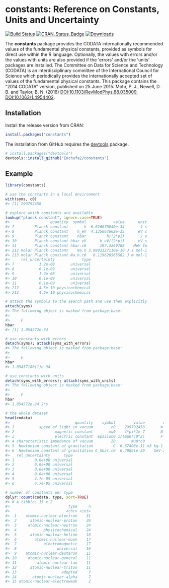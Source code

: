 
<!-- README.md is generated from README.Rmd. Please edit that file -->
constants: Reference on Constants, Units and Uncertainty
========================================================

[![Build Status](http://travis-ci.org/Enchufa2/constants.svg?branch=master)](https://travis-ci.org/Enchufa2/constants) [![CRAN\_Status\_Badge](http://www.r-pkg.org/badges/version/constants)](https://cran.r-project.org/package=constants) [![Downloads](http://cranlogs.r-pkg.org/badges/constants)](https://cran.r-project.org/package=constants)

The **constants** package provides the CODATA internationally recommended values of the fundamental physical constants, provided as symbols for direct use within the R language. Optionally, the values with errors and/or the values with units are also provided if the 'errors' and/or the 'units' packages are installed. The Committee on Data for Science and Technology (CODATA) is an interdisciplinary committee of the International Council for Science which periodically provides the internationally accepted set of values of the fundamental physical constants. This package contains the "2014 CODATA" version, published on 25 June 2015: Mohr, P. J., Newell, D. B. and Taylor, B. N. (2016) <DOI:10.1103/RevModPhys.88.035009>, <DOI:10.1063/1.4954402>.

Installation
------------

Install the release version from CRAN:

``` r
install.packages("constants")
```

The installation from GitHub requires the [devtools](https://github.com/hadley/devtools) package.

``` r
# install.packages("devtools")
devtools::install_github("Enchufa2/constants")
```

Example
-------

``` r
library(constants)

# use the constants in a local environment
with(syms, c0)
#> [1] 299792458

# explore which constants are available
lookup("planck constant", ignore.case=TRUE)
#>                  quantity  symbol            value      unit
#> 7         Planck constant       h  6.626070040e-34       J s
#> 8         Planck constant    h_eV  4.135667662e-15      eV s
#> 9         Planck constant    hbar         h/(2*pi)       J s
#> 10        Planck constant hbar_eV      h_eV/(2*pi)      eV s
#> 11        Planck constant hbar.c0      197.3269788    MeV fm
#> 212 molar Planck constant    Na.h 3.9903127110e-10 J s mol-1
#> 213 molar Planck constant Na.h.c0   0.119626565582 J m mol-1
#>     rel_uncertainty            type
#> 7           1.2e-08       universal
#> 8           6.1e-09       universal
#> 9           1.2e-08       universal
#> 10          6.1e-09       universal
#> 11          6.1e-09       universal
#> 212         4.5e-10 physicochemical
#> 213         4.5e-10 physicochemical

# attach the symbols to the search path and use them explicitly
attach(syms)
#> The following object is masked from package:base:
#> 
#>     F
hbar
#> [1] 1.054572e-34

# use constants with errors
detach(syms); attach(syms_with_errors)
#> The following object is masked from package:base:
#> 
#>     F
hbar
#> 1.05457180(1)e-34

# use constants with units
detach(syms_with_errors); attach(syms_with_units)
#> The following object is masked from package:base:
#> 
#>     F
hbar
#> 1.054572e-34 J*s

# the whole dataset
head(codata)
#>                             quantity    symbol        value        unit
#> 1           speed of light in vacuum        c0    299792458       m s-1
#> 2                  magnetic constant       mu0    4*pi*1e-7       N A-2
#> 3                  electric constant  epsilon0 1/(mu0*c0^2)       F m-1
#> 4 characteristic impedance of vacuum        Z0       mu0*c0           Ω
#> 5  Newtonian constant of gravitation         G  6.67408e-11 m3 kg-1 s-2
#> 6  Newtonian constant of gravitation G_hbar.c0  6.70861e-39    GeV-2 c4
#>   rel_uncertainty      type
#> 1         0.0e+00 universal
#> 2         0.0e+00 universal
#> 3         0.0e+00 universal
#> 4         0.0e+00 universal
#> 5         4.7e-05 universal
#> 6         4.7e-05 universal

# number of constants per type
dplyr::count(codata, type, sort=TRUE)
#> # A tibble: 15 x 2
#>                          type     n
#>                         <chr> <int>
#>  1    atomic-nuclear-electron    31
#>  2      atomic-nuclear-proton    26
#>  3     atomic-nuclear-neutron    24
#>  4            physicochemical    24
#>  5      atomic-nuclear-helion    18
#>  6        atomic-nuclear-muon    17
#>  7            electromagnetic    17
#>  8                  universal    16
#>  9    atomic-nuclear-deuteron    15
#> 10     atomic-nuclear-general    11
#> 11         atomic-nuclear-tau    11
#> 12      atomic-nuclear-triton    11
#> 13                    adopted     7
#> 14       atomic-nuclear-alpha     7
#> 15 atomic-nuclear-electroweak     2
```
